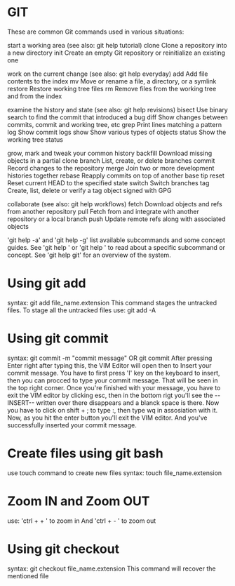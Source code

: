 # GIT
These are common Git commands used in various situations:

start a working area (see also: git help tutorial)
   clone      Clone a repository into a new directory
   init       Create an empty Git repository or reinitialize an existing one

work on the current change (see also: git help everyday)
   add        Add file contents to the index
   mv         Move or rename a file, a directory, or a symlink
   restore    Restore working tree files
   rm         Remove files from the working tree and from the index

examine the history and state (see also: git help revisions)
   bisect     Use binary search to find the commit that introduced a bug
   diff       Show changes between commits, commit and working tree, etc
   grep       Print lines matching a pattern
   log        Show commit logs
   show       Show various types of objects
   status     Show the working tree status

grow, mark and tweak your common history
   backfill   Download missing objects in a partial clone
   branch     List, create, or delete branches
   commit     Record changes to the repository
   merge      Join two or more development histories together
   rebase     Reapply commits on top of another base tip
   reset      Reset current HEAD to the specified state
   switch     Switch branches
   tag        Create, list, delete or verify a tag object signed with GPG

collaborate (see also: git help workflows)
   fetch      Download objects and refs from another repository
   pull       Fetch from and integrate with another repository or a local branch
   push       Update remote refs along with associated objects

'git help -a' and 'git help -g' list available subcommands and some
concept guides. See 'git help <command>' or 'git help <concept>'
to read about a specific subcommand or concept.
See 'git help git' for an overview of the system.

# Using git add
syntax: git add file_name.extension
This command stages the untracked files.
To stage all the untracked files use:
         git add -A

# Using git commit
syntax: git commit -m "commit message"
                     OR
        git commit
      After pressing Enter right after typing this, the VIM Editor will open then to Insert your commit message.
      You have to first press 'I' key on the keyboard to insert, then you can procced to type your commit message.
      That will be seen in the top right corner.
      Once you're finished with your message, you have to exit the VIM editor by clicking esc, then in the bottom rigt you'll see the --INSERT-- written over there disappears and a blanck space is there.
      Now you have to click on shift + ; to type :, then type wq in assosiation with it.
      Now, as you hit the enter button you'll exit the VIM editor.
      And you've successfully inserted your commit message.

# Create files using git bash
use touch command to create new files
syntax: touch file_name.extension

# Zoom IN and Zoom OUT
use: 'ctrl + + ' to zoom in
   And 'ctrl + - ' to zoom out

# Using git checkout
syntax: git checkout file_name.extension
This command will recover the mentioned file